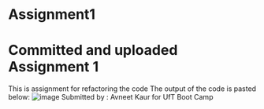 # Assignment1
# Committed and uploaded Assignment 1
This is assignment for refactoring the code 
The output of the code is pasted below:
![image](https://user-images.githubusercontent.com/92407474/138602753-effd7007-5b7e-4792-8e2d-384c1c922ce7.png)
Submitted by  : Avneet Kaur 
for UfT Boot Camp 
